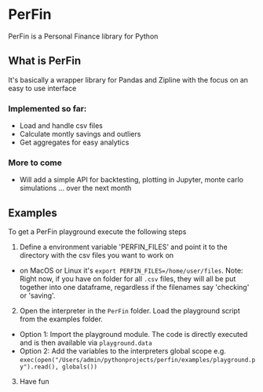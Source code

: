 # PerFin
PerFin is a  Personal Finance library for Python

## What is PerFin
It's basically a wrapper library for Pandas and Zipline with the focus on an easy to use interface

### Implemented so far:
* Load and handle csv files 
* Calculate montly savings and outliers  
* Get aggregates for easy analytics 

### More to come 
* Will add a simple API for backtesting, plotting in Jupyter, monte carlo simulations ... over the next month

## Examples 
To get a PerFin playground execute the following steps

1. Define a environment variable 'PERFIN_FILES' and point it to the directory with the csv files you want to work on
 * on MacOS or Linux it's `export PERFIN_FILES=/home/user/files`. 
 Note: Right now, if you have on folder for all `.csv` files, they will 
 all be put together into one dataframe, regardless if the filenames say 'checking' or 'saving'. 
 
2. Open the interpreter in the `PerFin` folder. Load the playground script from the examples folder. 
 * Option 1: Import the playground module. The code is directly executed and is then available via `playground.data`
 * Option 2: Add the variables to the interpreters global scope e.g. `exec(open("/Users/admin/pythonprojects/perfin/examples/playground.py").read(), globals())`

3. Have fun